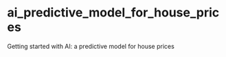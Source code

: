 # ai_predictive_model_for_house_prices
Getting started with AI: a predictive model for house prices
